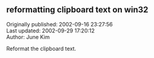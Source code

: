 ## reformatting clipboard text on win32  
Originally published: 2002-09-16 23:27:56  
Last updated: 2002-09-29 17:20:12  
Author: June Kim  
  
Reformat the clipboard text.